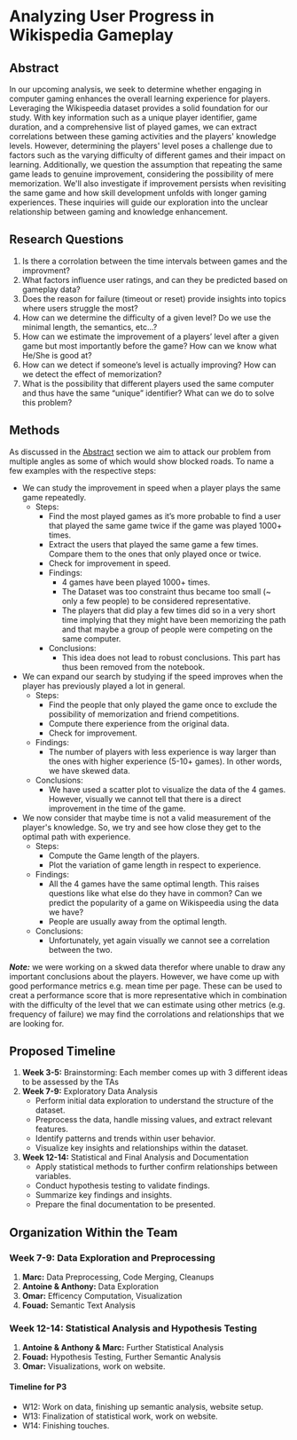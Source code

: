 # Analyzing User Progress in Wikispedia Gameplay
## Abstract
In our upcoming analysis, we seek to determine whether engaging in computer gaming enhances the overall learning experience for players. Leveraging the Wikispeedia dataset provides a solid foundation for our study. With key information such as a unique player identifier, game duration, and a comprehensive list of played games, we can extract correlations between these gaming activities and the players' knowledge levels. However, determining the players' level poses a challenge due to factors such as the varying difficulty of different games and their impact on learning. Additionally, we question the assumption that repeating the same game leads to genuine improvement, considering the possibility of mere memorization. We'll also investigate if improvement persists when revisiting the same game and how skill development unfolds with longer gaming experiences. These inquiries will guide our exploration into the unclear relationship between gaming and knowledge enhancement.

## Research Questions
1. Is there a corrolation between the time intervals between games and the improvment?
2. What factors influence user ratings, and can they be predicted based on gameplay data?
3. Does the reason for failure (timeout or reset) provide insights into topics where users struggle the most?
4. How can we determine the difficulty of a given level? Do we use the minimal length, the semantics, etc…?
5. How can we estimate the improvement of a players’ level after a given game but most importantly before the game? How can we know what He/She is good at?
6. How can we detect if someone’s level is actually improving? How can we detect the effect of memorization?
7. What is the possibility that different players used the same computer and thus have the same “unique” identifier? What can we do to solve this problem?

## Methods
As discussed in the [Abstract](#Abstract) section we aim to attack our problem from multiple angles as some of which would show blocked roads. To name a few examples with the respective steps:
- We can study the improvement in speed when a player plays the same game repeatedly.
  - Steps:
       - Find the most played games as it’s more probable to find a user that played the same game twice if the game was played 1000+ times.
       - Extract the users that played the same game a few times. Compare them to the ones that only played once or twice.
       - Check for improvement in speed.
	- Findings:
	    - 4 games have been played 1000+ times.
	    - The Dataset was too constraint thus became too small (~ only a few people) to be considered representative. 
	    - The players that did play a few times did so in a very short time implying that they might have been memorizing the path and that maybe a group of people were competing on the same computer.
	- Conclusions:
	    - This idea does not lead to robust conclusions. This part has thus been removed from the notebook.
- We can expand our search by studying if the speed improves when the player has previously played a lot in general.
	- Steps:
	    - Find the people that only played the game once to exclude the possibility of memorization and friend competitions.
	    - Compute there experience from the original data.
	    - Check for improvement.
	- Findings:
	    - The number of players with less experience is way larger than the ones with higher experience (5-10+ games). In other words, we have skewed data.
	- Conclusions:
	    - We have used a scatter plot to visualize the data of the 4 games. However, visually we cannot tell that there is a direct improvement in the time of the game.
- We now consider that maybe time is not a valid measurement of the player's knowledge. So, we try and see how close they get to the optimal path with experience.
	- Steps:
	    - Compute the Game length of the players.
	    - Plot the variation of game length in respect to experience.
	- Findings:
	    - All the 4 games have the same optimal length. This raises questions like what else do they have in common? Can we predict the popularity of a game on Wikispeedia using the data we have?
	    - People are usually away from the optimal length.
	- Conclusions:
	    - Unfortunately, yet again visually we cannot see a correlation between the two.

**_Note:_** we were working on a skwed data therefor where unable to draw any important conclusions about the players. However, we have come up with good performance metrics e.g. mean time per page. These can be used to creat a performance score that is more representative which in combination with the difficulty of the level that we can estimate using other metrics (e.g. frequency of failure) we may find the corrolations and relationships that we are looking for.

## Proposed Timeline
1. **Week 3-5:** Brainstorming: Each member comes up with 3 different ideas to be assessed by the TAs
2. **Week 7-9:** Exploratory Data Analysis
   - Perform initial data exploration to understand the structure of the dataset.
   - Preprocess the data, handle missing values, and extract relevant features.
   - Identify patterns and trends within user behavior.
   - Visualize key insights and relationships within the dataset.
3. **Week 12-14:** Statistical and Final Analysis and Documentation
   - Apply statistical methods to further confirm relationships between variables.
   - Conduct hypothesis testing to validate findings.
   - Summarize key findings and insights.
   - Prepare the final documentation to be presented.

## Organization Within the Team
### Week 7-9: Data Exploration and Preprocessing
1. **Marc:** Data Preprocessing, Code Merging, Cleanups
2. **Antoine & Anthony:** Data Exploration
3. **Omar:** Efficency Computation, Visualization
4. **Fouad:** Semantic Text Analysis
### Week 12-14: Statistical Analysis and Hypothesis Testing
1. **Antoine & Anthony & Marc:** Further Statistical Analysis
2. **Fouad:** Hypothesis Testing, Further Semantic Analysis
3. **Omar:** Visualizations, work on website.

#### Timeline for P3

- W12: Work on data, finishing up semantic analysis, website setup.
- W13: Finalization of statistical work, work on website.
- W14: Finishing touches.
